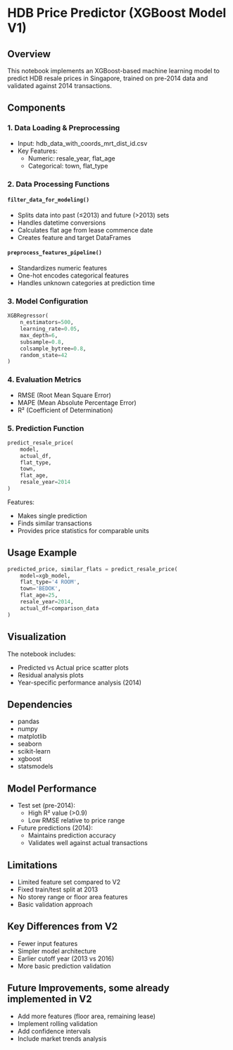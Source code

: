 # HDB Price Predictor (XGBoost Model V1)

## Overview
This notebook implements an XGBoost-based machine learning model to predict HDB resale prices in Singapore, trained on pre-2014 data and validated against 2014 transactions.

## Components

### 1. Data Loading & Preprocessing
- Input: hdb_data_with_coords_mrt_dist_id.csv
- Key Features:
  - Numeric: resale_year, flat_age
  - Categorical: town, flat_type


### 2. Data Processing Functions
#### `filter_data_for_modeling()`
- Splits data into past (≤2013) and future (>2013) sets
- Handles datetime conversions
- Calculates flat age from lease commence date
- Creates feature and target DataFrames

#### `preprocess_features_pipeline()`
- Standardizes numeric features
- One-hot encodes categorical features
- Handles unknown categories at prediction time

### 3. Model Configuration
```python
XGBRegressor(
    n_estimators=500,
    learning_rate=0.05,
    max_depth=6,
    subsample=0.8,
    colsample_bytree=0.8,
    random_state=42
)
```

### 4. Evaluation Metrics
- RMSE (Root Mean Square Error)
- MAPE (Mean Absolute Percentage Error)
- R² (Coefficient of Determination)

### 5. Prediction Function
```python
predict_resale_price(
    model, 
    actual_df, 
    flat_type, 
    town, 
    flat_age, 
    resale_year=2014
)
```
Features:
- Makes single prediction
- Finds similar transactions
- Provides price statistics for comparable units

## Usage Example
```python
predicted_price, similar_flats = predict_resale_price(
    model=xgb_model,
    flat_type='4 ROOM',
    town='BEDOK',
    flat_age=25,
    resale_year=2014,
    actual_df=comparison_data
)
```

## Visualization
The notebook includes:
- Predicted vs Actual price scatter plots
- Residual analysis plots
- Year-specific performance analysis (2014)

## Dependencies
- pandas
- numpy
- matplotlib
- seaborn
- scikit-learn
- xgboost
- statsmodels

## Model Performance
- Test set (pre-2014):
  - High R² value (>0.9)
  - Low RMSE relative to price range
- Future predictions (2014):
  - Maintains prediction accuracy
  - Validates well against actual transactions

## Limitations
- Limited feature set compared to V2
- Fixed train/test split at 2013
- No storey range or floor area features
- Basic validation approach

## Key Differences from V2
- Fewer input features
- Simpler model architecture
- Earlier cutoff year (2013 vs 2016)
- More basic prediction validation

## Future Improvements, some already implemented in V2
- Add more features (floor area, remaining lease)
- Implement rolling validation
- Add confidence intervals
- Include market trends analysis